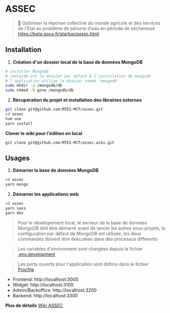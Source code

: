 # ASSEC

> 🚰 Optimiser la réponse collective du monde agricole et des services de l'État au problème de pénurie d'eau en période de sécheresse
https://beta.gouv.fr/startup/assec.html

## Installation

1. **Création d'un dossier local de la base de données MongoDB**
```bash
# installer MongoDB
# /data/db est le dossier par défaut à l'installation de mongodb
# l'application utilise le dossier nommé 'mongodb'
sudo mkdir -p /mongodb/db
sudo chmod -R go+w /mongodb/db
```

2. **Récupération du projet et installation des librairies externes**
```bash
git clone git@github.com:MTES-MCT/assec.git
cd assec
nvm use
yarn install
```

**Cloner le wiki pour l'édition en local**

`git clone git@github.com:MTES-MCT/assec.wiki.git`

## Usages

1. **Démarrer la base de données MongoDB**
```bash
cd assec
yarn mongo
```

2. **Démarrer les applications web**

```bash
cd assec
yarn sass
yarn dev
```

> Pour le dévelopement local, le serveur de la base de données MongoDB doit être démarré avant de lancer les autres sous-projets, la configuration par défaut de MongoDB est utilisée, les deux commandes doivent être éxécutées dans des processus différents<br>

> Les variables d'environment sont chargées depuis le fichier [.env.development](./.env.development)

> Les ports ouverts pour l'application sont définis dans le fichier [Procfile](./Procfile)

- Frontend: http://localhost:3000
- Widget: http://localhost:3100
- Admin/Backoffice: http://localhost:3200
- Backend: http://localhost:3300

**Plus de détails**
[Wiki ASSEC](https://github.com/MTES-MCT/assec)
